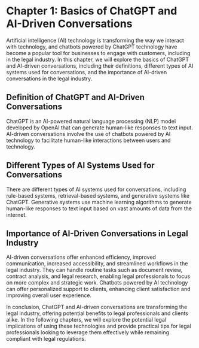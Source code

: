 Chapter 1: Basics of ChatGPT and AI-Driven Conversations
========================================================

Artificial intelligence (AI) technology is transforming the way we interact with technology, and chatbots powered by ChatGPT technology have become a popular tool for businesses to engage with customers, including in the legal industry. In this chapter, we will explore the basics of ChatGPT and AI-driven conversations, including their definitions, different types of AI systems used for conversations, and the importance of AI-driven conversations in the legal industry.

Definition of ChatGPT and AI-Driven Conversations
-------------------------------------------------

ChatGPT is an AI-powered natural language processing (NLP) model developed by OpenAI that can generate human-like responses to text input. AI-driven conversations involve the use of chatbots powered by AI technology to facilitate human-like interactions between users and technology.

Different Types of AI Systems Used for Conversations
----------------------------------------------------

There are different types of AI systems used for conversations, including rule-based systems, retrieval-based systems, and generative systems like ChatGPT. Generative systems use machine learning algorithms to generate human-like responses to text input based on vast amounts of data from the internet.

Importance of AI-Driven Conversations in Legal Industry
-------------------------------------------------------

AI-driven conversations offer enhanced efficiency, improved communication, increased accessibility, and streamlined workflows in the legal industry. They can handle routine tasks such as document review, contract analysis, and legal research, enabling legal professionals to focus on more complex and strategic work. Chatbots powered by AI technology can offer personalized support to clients, enhancing client satisfaction and improving overall user experience.

In conclusion, ChatGPT and AI-driven conversations are transforming the legal industry, offering potential benefits to legal professionals and clients alike. In the following chapters, we will explore the potential legal implications of using these technologies and provide practical tips for legal professionals looking to leverage them effectively while remaining compliant with legal regulations.
